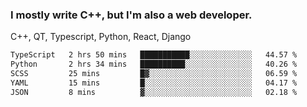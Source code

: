 <h3>I mostly write C++, but I'm also a web developer.</h3>
<p>C++, QT, Typescript, Python, React, Django</p>

<!--START_SECTION:waka-->

```txt
TypeScript   2 hrs 50 mins   ███████████░░░░░░░░░░░░░░   44.57 %
Python       2 hrs 34 mins   ██████████░░░░░░░░░░░░░░░   40.26 %
SCSS         25 mins         █▓░░░░░░░░░░░░░░░░░░░░░░░   06.59 %
YAML         15 mins         █░░░░░░░░░░░░░░░░░░░░░░░░   04.17 %
JSON         8 mins          ▓░░░░░░░░░░░░░░░░░░░░░░░░   02.18 %
```

<!--END_SECTION:waka-->
